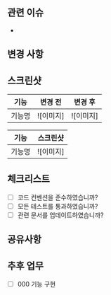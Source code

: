 ## 관련 이슈
<!-- 관련된 이슈 번호를 적어주세요. -->
<!-- ex) Closes #이슈번호 -->
- 

## 변경 사항
<!-- 이 PR에서 변경된 주요 내용을 설명해주세요.
     변경사항이 여러 개일 경우, 주요 내용과 하위 항목을 구분하여 작성해주세요. -->
<!-- ex) 1. 000 엔티티 구현 -->
<!--        - 000 메서드 구현 -->


## 스크린샷
<!-- (선택) 주요 변경사항(기능 구현 화면, 테스트 결과 등)에 대한 이미지를 삽입해주세요. -->
<!-- 변경사항에 따라 아래 표 템플릿을 활용해주세요 -->

|기능|변경 전|변경 후 |
|---|---|---|
|기능명|![이미지]|![이미지]|

|기능|스크린샷|
|---|---|
|기능명|![이미지]|

## 체크리스트
<!-- PR을 제출하기 전에 확인해야 할 사항들입니다. -->
- [ ] 코드 컨벤션을 준수하였습니까?
- [ ] 모든 테스트를 통과하였습니까?
- [ ] 관련 문서를 업데이트하였습니까?

## 공유사항

<!-- 리뷰어에게 전달할 추가 정보가 있다면 여기에 적어주세요. -->


## 추후 업무
<!-- 추후 진행될 과제에 대해 적어주세요. -->
<!-- ex) [ ] 000 기능 구현 -->
- [ ] 000 기능 구현

